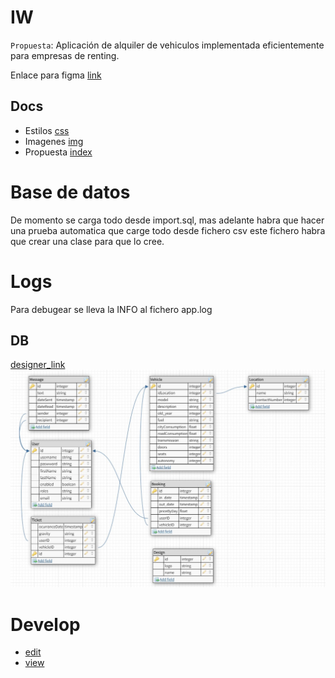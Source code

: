 # IW
`Propuesta`: Aplicación de alquiler de vehiculos implementada eficientemente para empresas de renting.

Enlace para figma [link](https://www.figma.com/file/UY1222Ks3zLpMzkwTa3BFu/IW?node-id=0%3A1&t=WUMRbF9RT37ijLMI-1)

## Docs

- Estilos [css](./Presentacion/css/)
- Imagenes [img](./Presentacion/img/)
- Propuesta [index](./Presentacion/index.html)


# Base de datos

De momento se carga todo desde import.sql, mas adelante habra que hacer una prueba automatica que carge todo desde fichero csv 
este fichero habra que crear una clase para que lo cree.

# Logs
Para debugear se lleva la INFO al fichero app.log

## DB

[designer_link](https://dbdesigner.page.link/XSEH3FhGSRpSoBXG9)
![Db shema](Presentacion/img/db.jpg)

# Develop

- [edit](https://guacamole.containers.fdi.ucm.es/)
- [view](https://vm34.containers.fdi.ucm.es/)